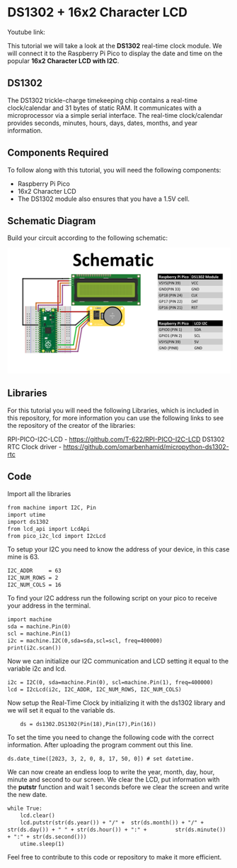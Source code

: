 # DS1302 +  16x2 Character LCD 

Youtube link: 

This tutorial we will take a look at the **DS1302** real-time clock module. We will connect it to the Raspberry Pi Pico to display the date and time on the popular **16x2 Character LCD with I2C**.


## DS1302

The DS1302 trickle-charge timekeeping chip contains a real-time clock/calendar and 31 bytes of static RAM. It communicates with a microprocessor via a simple serial interface. The real-time clock/calendar provides seconds, minutes, hours, days, dates, months, and year information.

## Components Required

To follow along with this tutorial, you will need the following components:
-   Raspberry Pi Pico
-   16x2 Character LCD
-   The DS1302 module also ensures that you have a 1.5V cell.


## Schematic Diagram
Build your circuit according to the following schematic:

![My Image](images/ds1302S_schematic.png)

## Libraries
For this tutorial you will need the following Libraries, which is included in this repository, for more information you can use the following links to see the repository of the creator of the libraries:

RPI-PICO-I2C-LCD - https://github.com/T-622/RPI-PICO-I2C-LCD
DS1302 RTC Clock driver - https://github.com/omarbenhamid/micropython-ds1302-rtc

## Code
Import all the libraries  
    
    from machine import I2C, Pin
    import utime
	import ds1302
	from lcd_api import LcdApi
	from pico_i2c_lcd import I2cLcd

  To setup your I2C you need to know the address of your device, in this case mine is 63.

	I2C_ADDR     = 63
	I2C_NUM_ROWS = 2
	I2C_NUM_COLS = 16

To find your I2C address run the following script on your pico to receive your address in the terminal.

	import machine
	sda = machine.Pin(0)
	scl = machine.Pin(1)
	i2c = machine.I2C(0,sda=sda,scl=scl, freq=400000)
	print(i2c.scan())

Now we can initialize our I2C communication and LCD setting it equal to the variable i2c and lcd.

	i2c = I2C(0, sda=machine.Pin(0), scl=machine.Pin(1), freq=400000)
	lcd = I2cLcd(i2c, I2C_ADDR, I2C_NUM_ROWS, I2C_NUM_COLS)
 
 Now setup the Real-Time Clock by initializing it with the ds1302 library and we will set it equal to the variable ds.
 
		ds = ds1302.DS1302(Pin(18),Pin(17),Pin(16))

To set the time you need to change the following code with the correct information. After uploading the program comment out this line.

	ds.date_time([2023, 3, 2, 0, 8, 17, 50, 0]) # set datetime.

We can now create an endless loop to write the year, month, day, hour, minute and second to our screen. We clear the LCD, put information with the **putstr** function and wait 1 seconds before we clear the screen and write the new date.

	while True:
		lcd.clear()
		lcd.putstr(str(ds.year()) + "/" +  str(ds.month()) + "/" + str(ds.day()) + " " + str(ds.hour()) + ":" + 		str(ds.minute()) + ":" + str(ds.second()))
		utime.sleep(1)

Feel free to contribute to this code or repository to make it more efficient.
